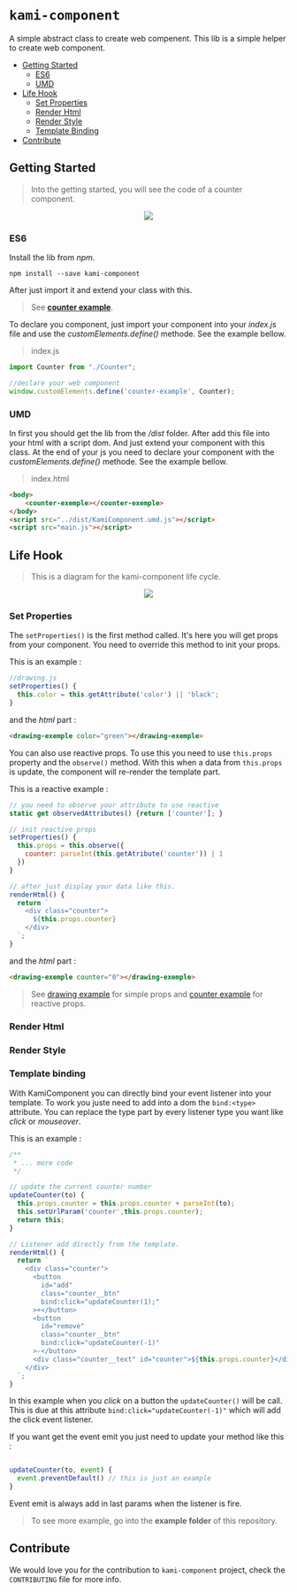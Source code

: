 # `kami-component`

A simple abstract class to create web compenent.
This lib is a simple helper to create web component.

* [Getting Started](#getting-started)
    * [ES6](#es6)
    * [UMD](#umd)
* [Life Hook](#life-hook)
  * [Set Properties](#set-properties)
  * [Render Html](#render-html)
  * [Render Style](#render-style)
  * [Template Binding](#template-binding)
* [Contribute](#contribute)

## Getting Started

>Into the getting started, you will see the code of a counter component.

<p align="center">
  <img  src="https://emilienleroy.fr/assets/counter.gif">
</p>

### ES6

Install the lib from *npm*.

```
npm install --save kami-component
```

After just import it and extend your class with this.

> See **[counter example](https://github.com/Kamiapp-fr/kami-component/tree/master/example/counter)**.


To declare you component, just import your component into your *index.js* file and use the *customElements.define()* methode. See the example bellow.

>index.js
```js
import Counter from "./Counter";

//declare your web component
window.customElements.define('counter-example', Counter);
```


### UMD

In first you should get the lib from the */dist* folder. 
After add this file into your html with a script dom.
And just extend your component with this class.
At the end of your js you need to declare your component with the *customElements.define()* methode.
See the example bellow. 

>index.html
```html
<body>
    <counter-exemple></counter-exemple>
</body>
<script src="../dist/KamiComponent.umd.js"></script>
<script src="main.js"></script>
```

## Life Hook

> This is a diagram for the kami-component life cycle.

<p align="center">
  <img  src="https://lh5.googleusercontent.com/hlDJbaYrB0ZVRyz5oXOzfFLtpJ4BX8vkO8kwTnnxkL8iCycQy_X8JHOlNVzs9xqGXctI409Wc5ehKMnmMzlr=w2560-h1262-rw">
</p>

### Set Properties

The `setProperties()` is the first method called. It's here you will get props from your component. You need to override this method to init your props.

This is an example :
```js
//drawing.js
setProperties() {
  this.color = this.getAttribute('color') || 'black';
}
```
and the *html* part : 
```html
<drawing-exemple color="green"></drawing-exemple>
```

You can also use reactive props. To use this you need to use `this.props` property and the `observe()` method. With this when a data from `this.props` is update, the component will re-render the template part.

This is a reactive example :
```js
// you need to observe your attribute to use reactive
static get observedAttributes() {return ['counter']; }

// init reactive props
setProperties() {
  this.props = this.observe({
    counter: parseInt(this.getAtribute('counter')) | 1
  })
}

// after just display your data like this.
renderHtml() {
  return `
    <div class="counter">
      ${this.props.counter}
    </div>
  `;        
}

```
and the *html* part : 
```html
<drawing-exemple counter="0"></drawing-exemple>
```
> See [drawing example](https://github.com/Kamiapp-fr/kami-component/tree/master/example/drawing) for simple props and [counter example](https://github.com/Kamiapp-fr/kami-component/tree/master/example/counter) for reactive props. 

### Render Html

### Render Style

### Template binding

With KamiComponent you can directly bind your event listener into your template.
To work you juste need to add into a dom the `bind:<type>` attribute. You can replace the type part by every listener type you want like *click* or *mouseover*. 

This is an example :

```js
/**
 * ... more code
 */

// update the current counter number
updateCounter(to) {
  this.props.counter = this.props.counter + parseInt(to);
  this.setUrlParam('counter',this.props.counter);
  return this;
}

// Listener add directly from the template. 
renderHtml() {
  return `
    <div class="counter">
      <button 
        id="add"
        class="counter__btn" 
        bind:click="updateCounter(1);" 
      >+</button>
      <button 
        id="remove"
        class="counter__btn"
        bind:click="updateCounter(-1)"  
      >-</button>
      <div class="counter__text" id="counter">${this.props.counter}</div>
    </div>
  `;        
}
```

In this example when you *click* on a button the `updateCounter()` will be call. This is due at this attribute `bind:click="updateCounter(-1)"` which will add the click event listener.

If you want get the event emit you just need to update your method like this :
```js

updateCounter(to, event) {
  event.preventDefault() // this is just an example
}

```

Event emit is always add in last params when the listener is fire.

> To see more example, go into the **example folder** of this repository.

## Contribute

We would love you for the contribution to ``kami-component`` project, check the ``CONTRIBUTING`` file for more info.